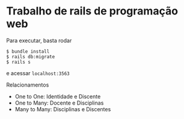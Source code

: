 # Trabalho de rails de programação web

Para executar, basta rodar
```
$ bundle install
$ rails db:migrate
$ rails s
```

e acessar ```localhost:3563```

Relacionamentos
- One to One: Identidade e Discente
- One to Many: Docente e Disciplinas
- Many to Many: Disciplinas e Discentes
